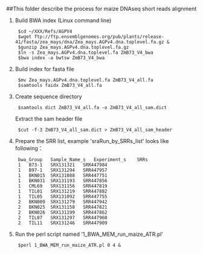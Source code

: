 ##This folder describe the process for maize DNAseq short reads alignment

1. Build BWA index (Linux command line)

		$cd ~/XXX/Refs/AGPV4
		$wget ftp://ftp.ensemblgenomes.org/pub/plants/release-41/fasta/zea_mays/dna/Zea_mays.AGPv4.dna.toplevel.fa.gz &
		$gunzip Zea_mays.AGPv4.dna.toplevel.fa.gz
		$ln -s Zea_mays.AGPv4.dna.toplevel.fa ZmB73_V4_bwa
		$bwa index -a bwtsw ZmB73_V4_bwa

2. Build index for fasta file

		$mv Zea_mays.AGPv4.dna.toplevel.fa ZmB73_V4_all.fa
		$samtools faidx ZmB73_V4_all.fa

3. Create sequence directory

		$samtools dict ZmB73_V4_all.fa -o ZmB73_V4_all_sam.dict


	Extract the sam header file

		$cut -f-3 ZmB73_V4_all_sam.dict > ZmB73_V4_all_sam_header

4. Prepare the SRR list, example 'sraRun\_by\_SRRs\_list' looks like following：

		bwa_Group	Sample_Name_s	Experiment_s	SRRs
		1	B73-1	SRX131321	SRR447984
		1	B97-1	SRX131294	SRR447957
		1	BKN015	SRX131088	SRR447751
		1	BKN031	SRX131193	SRR447856
		1	CML69	SRX131156	SRR447819
		1	TIL01	SRX131219	SRR447882
		1	TIL05	SRX131092	SRR447755
		2	BKN009	SRX131279	SRR447942
		2	BKN025	SRX131158	SRR447821
		2	BKN026	SRX131199	SRR447862
		2	TIL07	SRX131297	SRR447960
		2	TIL11	SRX131246	SRR447909

5. Run the perl script named '1\_BWA\_MEM\_run\_maize\_ATR.pl'

		$perl 1_BWA_MEM_run_maize_ATR.pl 0 4 &